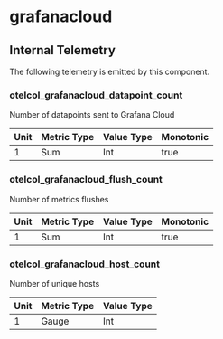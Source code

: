 [comment]: <> (Code generated by mdatagen. DO NOT EDIT.)

# grafanacloud

## Internal Telemetry

The following telemetry is emitted by this component.

### otelcol_grafanacloud_datapoint_count

Number of datapoints sent to Grafana Cloud

| Unit | Metric Type | Value Type | Monotonic |
| ---- | ----------- | ---------- | --------- |
| 1 | Sum | Int | true |

### otelcol_grafanacloud_flush_count

Number of metrics flushes

| Unit | Metric Type | Value Type | Monotonic |
| ---- | ----------- | ---------- | --------- |
| 1 | Sum | Int | true |

### otelcol_grafanacloud_host_count

Number of unique hosts

| Unit | Metric Type | Value Type |
| ---- | ----------- | ---------- |
| 1 | Gauge | Int |
